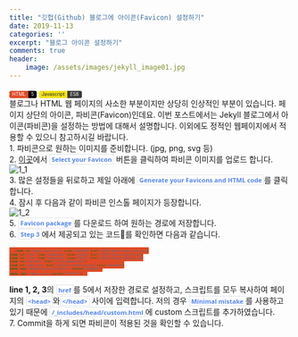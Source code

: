 ```yaml
---
title: "깃헙(Github) 블로그에 아이콘(Favicon) 설정하기"
date: 2019-11-13
categories: ''
excerpt: "블로그 아이콘 설정하기"
comments: true
header:
    image: /assets/images/jekyll_image01.jpg
---
```

<a class="HTML">HTML</a><a class="HTMLVer">5</a>  <a class="Javascript">Javascript</a><a class="Javascriptver">ES8</a>

블로그나 HTML 웹 페이지의 사소한 부분이지만 상당히 인상적인 부분이 있습니다. 페이지 상단의 아이콘, 파비콘(Favicon)인데요. 이번 포스트에서는 Jekyll 블로그에서 아이콘(파비콘)을 설정하는 방법에 대해서 설명합니다. 이외에도 정적인 웹페이지에서 적용할 수 있으니 참고하시길 바랍니다.

1\. 파비콘으로 원하는 이미지를 준비합니다. (jpg, png, svg 등)

2\. [이곳](https://realfavicongenerator.net/)에서 `Select your Favicon` 버튼을 클릭하여 파비콘 이미지를 업로드 합니다. 

![1_1](https://i.imgur.com/08feKbZ.png)

3\. 많은 설정들을 뒤로하고 제일 아래에 `Generate your Favicons and HTML code`를 클릭합니다.

4\. 잠시 후 다음과 같이 파비콘 인스톨 페이지가 등장합니다.

![1_2](https://i.imgur.com/B8qVw4H.png)

5\. `Favicon package`를 다운로드 하여 원하는 경로에 저장합니다. 

6\. `Step 3`에서 제공되고 있는 코드🧩를 확인하면 다음과 같습니다.

~~~html
<link rel="apple-touch-icon" sizes="180x180" href="(경로)/apple-touch-icon.png">
<link rel="icon" type="image/png" sizes="32x32" href="(경로)/favicon-32x32.png">
<link rel="icon" type="image/png" sizes="16x16" href="(경로)/favicon-16x16.png">
<link rel="manifest" href="/site.webmanifest">
<link rel="mask-icon" href="/safari-pinned-tab.svg" color="#5bbad5">
<meta name="msapplication-TileColor" content="#da532c">
<meta name="theme-color" content="#ffffff">
~~~
**line 1, 2, 3**의 `href`를 5에서 저장한 경로로 설정하고, 스크립트를 모두 복사하여 페이지의 `<head>`와`</head>` 사이에 입력합니다. 저의 경우 `Minimal mistake`를 사용하고 있기 때문에 `/_includes/head/custom.html`에 custom 스크립트를 추가하였습니다.

7\. Commit을 하게 되면 파비콘이 적용된 것을 확인할 수 있습니다.

<style>
        .Javascript {
            display: inline;
            padding-left: 5px;
            padding-right: 5px;
            padding-top: 1px;
            padding-bottom: 2px;
            font-size: 0.6em;
            text-align: center;
            background-color: #f2e21b;
            color: #222;
            border-top-left-radius: 3px;
            border-bottom-left-radius: 3px;
        }

        .Javascriptver {
            display: inline;
            padding-left: 5px;
            padding-right: 5px;
            padding-top: 1px;
            padding-bottom: 2px;
            font-size: 0.6em;
            text-align: center;
            background-color: #000000c7;
            color: #f8fafc;
            border-top-right-radius: 3px;
            border-bottom-right-radius: 3px;
        }
        .HTML {
            display: inline;
            padding-left: 5px;
            padding-right: 5px;
            padding-top: 1px;
            padding-bottom: 2px;
            font-size: 0.6em;
            text-align: center;
            background-color: #df4b25;
            color: #fff;
            border-top-left-radius: 3px;
            border-bottom-left-radius: 3px;
        }

        .HTMLVer {
            display: inline;
            padding-left: 5px;
            padding-right: 5px;
            padding-top: 1px;
            padding-bottom: 2px;
            font-size: 0.6em;
            text-align: center;
            background-color: black;
            color: #fff;
            border-top-right-radius: 3px;
            border-bottom-right-radius: 3px;
        }
</style>

<style>
.page__content h1,
.page__content h2
{
    padding-bottom: 0.5em;
    border-bottom: 1px solid #89ddff;
}
</style>

<style>
    input, textarea, select{
        box-shadow:0;
    }
    p{
        margin-block-start: 0em;
        margin-block-end: 0em;
        margin-inline-start: 0px;
        margin-inline-end: 0px;
        margin-top:0px;
        margin-bottom: 0px;
    }

    .Mysql{   
    display: inline;
    padding-left: 5px;
    padding-right: 5px;
    padding-top: 1px;
    padding-bottom: 2px;
    font-size: 0.6em;
    text-align: center;
    background-color: #097abb;
    color: #f8fafc;
    border-top-left-radius: 3px;
    border-bottom-left-radius: 3px;
    content: "MySQL"
}
    .Ver{
    display: inline;
    padding-left: 5px;
    padding-right: 5px;
    padding-top: 1px;
    padding-bottom: 2px;
    font-size: 0.6em;
    text-align: center;
    background-color: #5c5c5c;
    color: #f8fafc;
    border-top-right-radius: 3px;
    border-bottom-right-radius: 3px;
}
</style>


<style>
.page h1:before {
    padding-right: 0.3em;
    color: #9ddcff;
    content: "/";
}

.page h2:before {
    padding-right: 0.3em;
    color: #9ddcff;
    content: "//";
}

.page h3:before {
    padding-right: 0.3em;
    color: #9ddcff;
    content: "///";
}

.page h4:before {
    padding-right: 0.3em;
    color: #9ddcff;
    content: "////";
}

p>code,
a>code,
li>code,
figcaption>code,
td>code {
    padding-left: 0.18rem;
    padding-right: 0.18rem;
    padding-top: 0.09rem;
    font-size: 0.8em;
    background: #fff;
    color: #5283f3;
    border: solid 1px #e1e4e5;
    border-radius: 0px;
    font-family: open sans,clear sans,helvetica neue,Helvetica,Arial,sans-serif;
    font-weight: bold;
}
</style>
<style>
blockquote{
    border-left: 0.25em solid #266477;
}
</style>